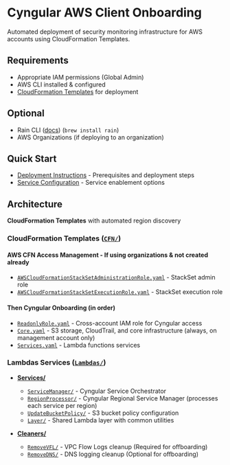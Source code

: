 # Cyngular AWS Client Onboarding

Automated deployment of security monitoring infrastructure for AWS accounts using CloudFormation Templates.

## Requirements

- Appropriate IAM permissions (Global Admin)
- AWS CLI installed & configured
- [CloudFormation Templates](#cloudformation-templates-cfn) for deployment

## Optional

- Rain CLI ([docs](https://aws-cloudformation.github.io/rain/)) (`brew install rain`)
- AWS Organizations (if deploying to an organization)

## Quick Start

- [Deployment Instructions](./docs/DEPLOY_INSTRUCTIONS.md) - Prerequisites and deployment steps
- [Service Configuration](./docs/SERVICE_CONFIGURATION.md) - Service enablement options

## Architecture

**CloudFormation Templates** with automated region discovery

### CloudFormation Templates ([`CFN/`](./CFN/))

#### AWS CFN Access Management - If using organizations & not created already

- [`AWSCloudFormationStackSetAdministrationRole.yaml`](./CFN/AWSCloudFormationStackSetAdministrationRole.yaml) - StackSet admin role
- [`AWSCloudFormationStackSetExecutionRole.yaml`](./CFN/AWSCloudFormationStackSetExecutionRole.yaml) - StackSet execution role

#### Then **Cyngular Onboarding** (in order)

- [`ReadonlyRole.yaml`](./CFN/ReadonlyRole.yaml) - Cross-account IAM role for Cyngular access
- [`Core.yaml`](./CFN/Core.yaml) - S3 storage, CloudTrail, and core infrastructure (always, on management account only)
- [`Services.yaml`](./CFN/Services.yaml) - Lambda functions services

### Lambdas Services ([`Lambdas/`](./Lambdas/))

- **[Services/](./Lambdas/Services/)**
  - [`ServiceManager/`](./Lambdas/Services/ServiceManager/) - Cyngular Service Orchestrator
  - [`RegionProcessor/`](./Lambdas/Services/RegionProcessor/) - Cyngular Regional Service Manager (processes each service per region)
  - [`UpdateBucketPolicy/`](./Lambdas/Services/UpdateBucketPolicy/) - S3 bucket policy configuration
  - [`Layer/`](./Lambdas/Services/Layer/) - Shared Lambda layer with common utilities

- **[Cleaners/](./Lambdas/Cleaners/)**
  - [`RemoveVFL/`](./Lambdas/Cleaners/RemoveVFL/) - VPC Flow Logs cleanup (Required for offboarding)
  - [`RemoveDNS/`](./Lambdas/Cleaners/RemoveDNS/) - DNS logging cleanup (Optional for offboarding)
